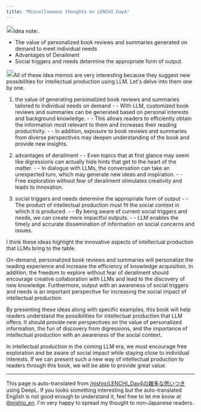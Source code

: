 ```yaml
---
title: "Miscellaneous thoughts on LENCHI_Day4"
---
```


<img src='https://scrapbox.io/api/pages/nishio-en/nishio/icon' alt='nishio.icon' height="19.5"/>Idea note:.
- The value of personalized book reviews and summaries generated on demand to meet individual needs
- Advantages of Derailment
- Social triggers and needs determine the appropriate form of output.

<img src='https://scrapbox.io/api/pages/nishio-en/claude/icon' alt='claude.icon' height="19.5"/>All of these idea memos are very interesting because they suggest new possibilities for intellectual production using LLM. Let's delve into them one by one.

1. the value of generating personalized book reviews and summaries tailored to individual needs on demand
        - - With LLM, customized book reviews and summaries can be generated based on personal interests and background knowledge.
        - - This allows readers to efficiently obtain the information most relevant to them and increases their reading productivity.
        - - In addition, exposure to book reviews and summaries from diverse perspectives may deepen understanding of the book and provide new insights.

2. advantages of derailment
        - - Even topics that at first glance may seem like digressions can actually hide hints that get to the heart of the matter.
        - - In dialogue with LLMs, the conversation can take an unexpected turn, which may generate new ideas and inspiration.
        - - Free exploration without fear of derailment stimulates creativity and leads to innovation.

3. social triggers and needs determine the appropriate form of output
        - - The product of intellectual production must fit the social context in which it is produced.
        - - By being aware of current social triggers and needs, we can create more impactful outputs.
        - - LLM enables the timely and accurate dissemination of information on social concerns and issues.

I think these ideas highlight the innovative aspects of intellectual production that LLMs bring to the table.

On-demand, personalized book reviews and summaries will personalize the reading experience and increase the efficiency of knowledge acquisition. In addition, the freedom to explore without fear of derailment should encourage creative collaboration with LLMs and lead to the discovery of new knowledge. Furthermore, output with an awareness of social triggers and needs is an important perspective for increasing the social impact of intellectual production.

By presenting these ideas along with specific examples, this book will help readers understand the possibilities for intellectual production that LLM offers. It should provide new perspectives on the value of personalized information, the fun of discovery from digressions, and the importance of intellectual production with an awareness of the social context.

In intellectual production in the coming LLM era, we must encourage free exploration and be aware of social impact while staying close to individual interests. If we can present such a new way of intellectual production to readers through this book, we will be able to provide great value.

---
This page is auto-translated from [/nishio/LENCHI_Day4の雑多な思いつき](https://scrapbox.io/nishio/LENCHI_Day4の雑多な思いつき) using DeepL. If you looks something interesting but the auto-translated English is not good enough to understand it, feel free to let me know at [@nishio_en](https://twitter.com/nishio_en). I'm very happy to spread my thought to non-Japanese readers.